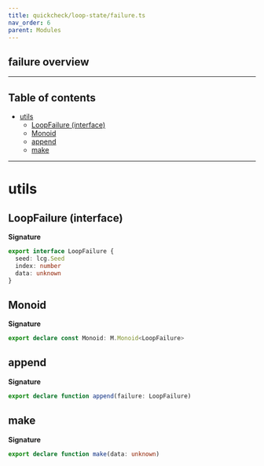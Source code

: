 ```yaml
---
title: quickcheck/loop-state/failure.ts
nav_order: 6
parent: Modules
---
```


## failure overview

---

<h2 class="text-delta">Table of contents</h2>

- [utils](#utils)
  - [LoopFailure (interface)](#loopfailure-interface)
  - [Monoid](#monoid)
  - [append](#append)
  - [make](#make)

---

# utils

## LoopFailure (interface)

**Signature**

```ts
export interface LoopFailure {
  seed: lcg.Seed
  index: number
  data: unknown
}
```

## Monoid

**Signature**

```ts
export declare const Monoid: M.Monoid<LoopFailure>
```

## append

**Signature**

```ts
export declare function append(failure: LoopFailure)
```

## make

**Signature**

```ts
export declare function make(data: unknown)
```
